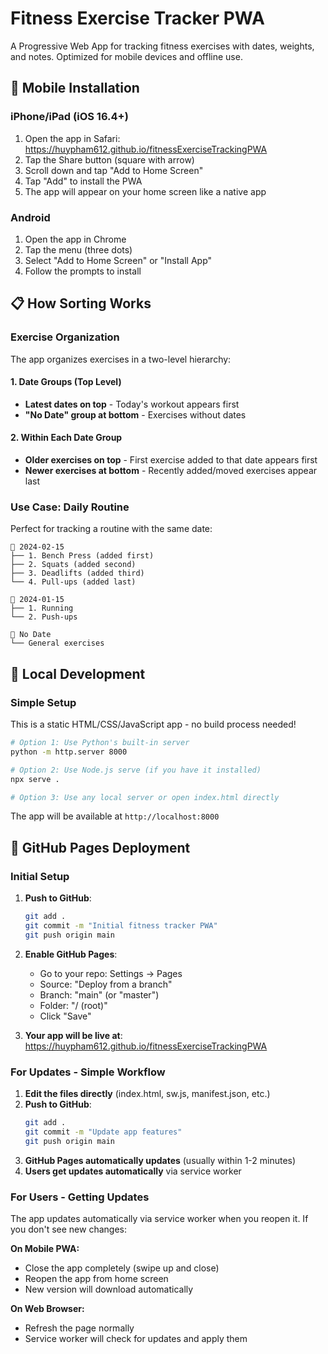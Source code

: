 # Fitness Exercise Tracker PWA

A Progressive Web App for tracking fitness exercises with dates, weights, and notes. Optimized for mobile devices and offline use.

## 📱 Mobile Installation

### iPhone/iPad (iOS 16.4+)
1. Open the app in Safari: https://huypham612.github.io/fitnessExerciseTrackingPWA
2. Tap the Share button (square with arrow)
3. Scroll down and tap "Add to Home Screen"
4. Tap "Add" to install the PWA
5. The app will appear on your home screen like a native app

### Android
1. Open the app in Chrome
2. Tap the menu (three dots)
3. Select "Add to Home Screen" or "Install App"
4. Follow the prompts to install

## 📋 How Sorting Works

### Exercise Organization
The app organizes exercises in a two-level hierarchy:

#### 1. Date Groups (Top Level)
- **Latest dates on top** - Today's workout appears first
- **"No Date" group at bottom** - Exercises without dates

#### 2. Within Each Date Group
- **Older exercises on top** - First exercise added to that date appears first
- **Newer exercises at bottom** - Recently added/moved exercises appear last

### Use Case: Daily Routine
Perfect for tracking a routine with the same date:

```
📅 2024-02-15
├── 1. Bench Press (added first)
├── 2. Squats (added second)  
├── 3. Deadlifts (added third)
└── 4. Pull-ups (added last)

📅 2024-01-15
├── 1. Running
└── 2. Push-ups

📅 No Date
└── General exercises
```

## 🚀 Local Development

### Simple Setup
This is a static HTML/CSS/JavaScript app - no build process needed!

```bash
# Option 1: Use Python's built-in server
python -m http.server 8000

# Option 2: Use Node.js serve (if you have it installed)
npx serve .

# Option 3: Use any local server or open index.html directly
```

The app will be available at `http://localhost:8000`

## 🚀 GitHub Pages Deployment

### Initial Setup
1. **Push to GitHub**:
   ```bash
   git add .
   git commit -m "Initial fitness tracker PWA"
   git push origin main
   ```

2. **Enable GitHub Pages**:
   - Go to your repo: Settings → Pages
   - Source: "Deploy from a branch"
   - Branch: "main" (or "master")
   - Folder: "/ (root)"
   - Click "Save"

3. **Your app will be live at**: https://huypham612.github.io/fitnessExerciseTrackingPWA

### For Updates - Simple Workflow
1. **Edit the files directly** (index.html, sw.js, manifest.json, etc.)
2. **Push to GitHub**:
   ```bash
   git add .
   git commit -m "Update app features"
   git push origin main
   ```
3. **GitHub Pages automatically updates** (usually within 1-2 minutes)
4. **Users get updates automatically** via service worker

### For Users - Getting Updates
The app updates automatically via service worker when you reopen it. If you don't see new changes:

**On Mobile PWA:**
- Close the app completely (swipe up and close)
- Reopen the app from home screen
- New version will download automatically

**On Web Browser:**
- Refresh the page normally
- Service worker will check for updates and apply them